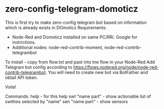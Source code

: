 # zero-config-telegram-domoticz

This is first try to make zero-config telegram bot based on information which is already exists in DOmoticz
Requirements:
- Node-Red and Domoticz installed on same PC/RRi. Google for instrictions.
- Additional nodes: node-red-contrib-moment, node-red-contrib-telegrambot

To install - copy from flow.txt and past into tne flow in your Node-Red
Add Telegram bot config according to https://flows.nodered.org/node/node-red-contrib-telegrambot. You will need to create new bot via BotFather and obtail API token.

Voila!

Commands:
help - for this help
swt "name part" - show actionable list of swithes selected by "name"
sen "name part" - show sensors 
